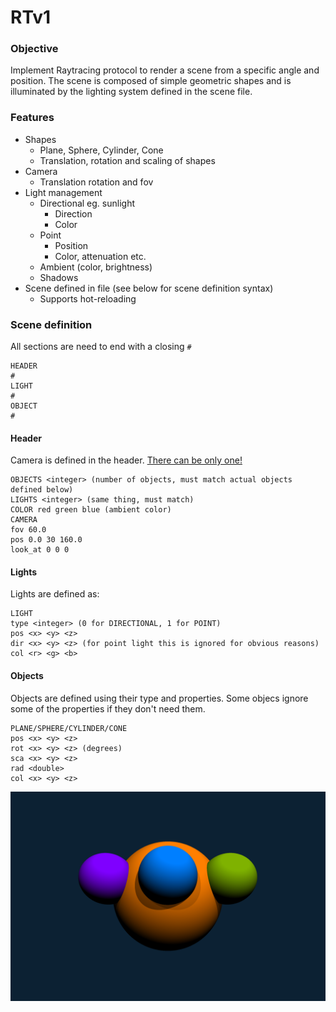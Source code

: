 # RTv1

### Objective
Implement Raytracing protocol to render a scene from a specific angle and position. The scene is composed of simple geometric shapes and is illuminated by the lighting system defined in the scene file.

### Features
- Shapes
	- Plane, Sphere, Cylinder, Cone
	- Translation, rotation and scaling of shapes
- Camera
	- Translation rotation and fov
- Light management
	- Directional eg. sunlight
		- Direction
		- Color
	- Point
		- Position
		- Color, attenuation etc.
	- Ambient (color, brightness)
	- Shadows
- Scene defined in file (see below for scene definition syntax)
	- Supports hot-reloading


### Scene definition

All sections are need to end with a closing ```#```
```
HEADER
#
LIGHT
#
OBJECT
#
```

#### Header
Camera is defined in the header. [There can be only one!](https://www.youtube.com/watch?v=_J3VeogFUOs)
```
OBJECTS <integer> (number of objects, must match actual objects defined below)
LIGHTS <integer> (same thing, must match)
COLOR red green blue (ambient color)
CAMERA
fov 60.0
pos 0.0 30 160.0
look_at 0 0 0
```
#### Lights

Lights are defined as:

```
LIGHT
type <integer> (0 for DIRECTIONAL, 1 for POINT)
pos <x> <y> <z>
dir <x> <y> <z> (for point light this is ignored for obvious reasons)
col <r> <g> <b>
```

#### Objects

Objects are defined using their type and properties. Some objecs ignore some of the properties if they don't need them.

```
PLANE/SPHERE/CYLINDER/CONE
pos <x> <y> <z>
rot <x> <y> <z> (degrees)
sca <x> <y> <z>
rad <double>
col <x> <y> <z>
```

<img src="https://github.com/wehard/rtv1/blob/master/assets/rtv1.png?raw=true"/>
